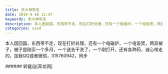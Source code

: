 ```yaml
---
title: 求大神带走
date: 2018-9-10 11:47
keywords: 求大神带走
description: 本人因回国，东西带不走，现在打折处理，还有一个电磁炉，一个电饭煲，两双被子，被子是刚买一个多月，一个送去干洗了，一个刚打开，还有各种药，诚心带走的，加我QQ或者微信，315760942，同步
categories: used
---
```

<td class="t_f" id="postmessage_1767866">

本人因回国，东西带不走，现在打折处理，还有一个电磁炉，一个电饭煲，两双被子，被子是刚买一个多月，一个送去干洗了，一个刚打开，还有各种药，诚心带走的，加我QQ或者微信，315760942，同步<br/>
</td>
###### 转载自[菲龙网]